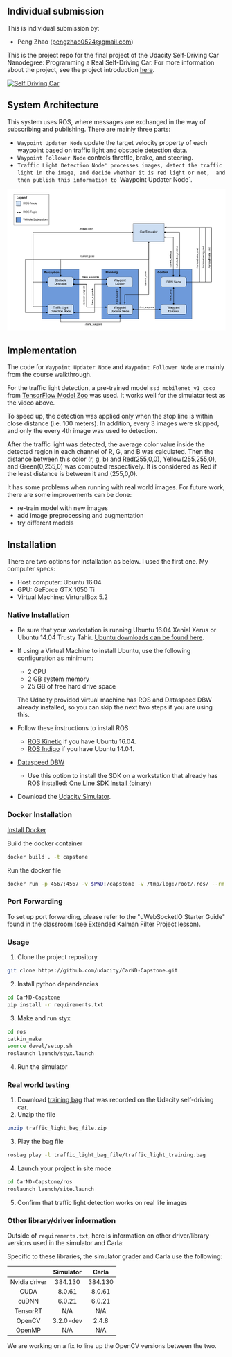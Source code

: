 ## Individual submission
This is individual submission by:
* Peng Zhao (pengzhao0524@gmail.com)

This is the project repo for the final project of the Udacity Self-Driving Car Nanodegree: Programming a Real Self-Driving Car. For more information about the project, see the project introduction [here](https://classroom.udacity.com/nanodegrees/nd013/parts/6047fe34-d93c-4f50-8336-b70ef10cb4b2/modules/e1a23b06-329a-4684-a717-ad476f0d8dff/lessons/462c933d-9f24-42d3-8bdc-a08a5fc866e4/concepts/5ab4b122-83e6-436d-850f-9f4d26627fd9).

[![Self Driving Car](https://img.youtube.com/vi/Z93ogIiEtDQ/0.jpg)](https://youtu.be/Z93ogIiEtDQ)

[image1]: ./imgs/system.png "system diagram"

## System Architecture 
This system uses ROS, where messages are exchanged in the way of subscribing and publishing. 
There are mainly three parts:
* `Waypoint Updater Node` update the target velocity property of each waypoint based on traffic light and obstacle detection data.
* `Waypoint Follower Node` controls throttle, brake, and steering.
* `Traffic Light Detection Node' processes images, detect the traffic light in the image, and decide whether it is red light or not, 
and then publish this information to `Waypoint Updater Node`.

![alt text][image1]

## Implementation
The code for `Waypoint Updater Node` and `Waypoint Follower Node` are mainly from the course walkthrough.

For the traffic light detection, a pre-trained model `ssd_mobilenet_v1_coco` from [TensorFlow Model Zoo](https://github.com/tensorflow/models/blob/master/research/object_detection/g3doc/detection_model_zoo.md) was used.
It works well for the simulator test as the video above.

To speed up, the detection was applied only when the stop line is within close distance (i.e. 100 meters). In addition, every 3 images were skipped, and only the every 4th image was used to detection.

After the traffic light was detected, the average color value inside the detected region in each channel of R, G, and B was calculated. 
Then the distance between this color (r, g, b) and Red(255,0,0), Yellow(255,255,0), and Green(0,255,0) was computed respectively. 
It is considered as Red if the least distance is between it and (255,0,0).

It has some problems when running with real world images. For future work, there are some improvements can be done:
* re-train model with new images
* add image preprocessing and augmentation
* try different models

## Installation
There are two options for installation as below. 
I used the first one. My computer specs:
* Host computer: Ubuntu 16.04
* GPU: GeForce GTX 1050 Ti
* Virtual Machine: VirturalBox 5.2

### Native Installation

* Be sure that your workstation is running Ubuntu 16.04 Xenial Xerus or Ubuntu 14.04 Trusty Tahir. [Ubuntu downloads can be found here](https://www.ubuntu.com/download/desktop).
* If using a Virtual Machine to install Ubuntu, use the following configuration as minimum:
  * 2 CPU
  * 2 GB system memory
  * 25 GB of free hard drive space

  The Udacity provided virtual machine has ROS and Dataspeed DBW already installed, so you can skip the next two steps if you are using this.

* Follow these instructions to install ROS
  * [ROS Kinetic](http://wiki.ros.org/kinetic/Installation/Ubuntu) if you have Ubuntu 16.04.
  * [ROS Indigo](http://wiki.ros.org/indigo/Installation/Ubuntu) if you have Ubuntu 14.04.
* [Dataspeed DBW](https://bitbucket.org/DataspeedInc/dbw_mkz_ros)
  * Use this option to install the SDK on a workstation that already has ROS installed: [One Line SDK Install (binary)](https://bitbucket.org/DataspeedInc/dbw_mkz_ros/src/81e63fcc335d7b64139d7482017d6a97b405e250/ROS_SETUP.md?fileviewer=file-view-default)
* Download the [Udacity Simulator](https://github.com/udacity/CarND-Capstone/releases).

### Docker Installation
[Install Docker](https://docs.docker.com/engine/installation/)

Build the docker container
```bash
docker build . -t capstone
```

Run the docker file
```bash
docker run -p 4567:4567 -v $PWD:/capstone -v /tmp/log:/root/.ros/ --rm -it capstone
```

### Port Forwarding
To set up port forwarding, please refer to the "uWebSocketIO Starter Guide" found in the classroom (see Extended Kalman Filter Project lesson).

### Usage

1. Clone the project repository
```bash
git clone https://github.com/udacity/CarND-Capstone.git
```

2. Install python dependencies
```bash
cd CarND-Capstone
pip install -r requirements.txt
```
3. Make and run styx
```bash
cd ros
catkin_make
source devel/setup.sh
roslaunch launch/styx.launch
```
4. Run the simulator

### Real world testing
1. Download [training bag](https://s3-us-west-1.amazonaws.com/udacity-selfdrivingcar/traffic_light_bag_file.zip) that was recorded on the Udacity self-driving car.
2. Unzip the file
```bash
unzip traffic_light_bag_file.zip
```
3. Play the bag file
```bash
rosbag play -l traffic_light_bag_file/traffic_light_training.bag
```
4. Launch your project in site mode
```bash
cd CarND-Capstone/ros
roslaunch launch/site.launch
```
5. Confirm that traffic light detection works on real life images

### Other library/driver information
Outside of `requirements.txt`, here is information on other driver/library versions used in the simulator and Carla:

Specific to these libraries, the simulator grader and Carla use the following:

|        | Simulator | Carla  |
| :-----------: |:-------------:| :-----:|
| Nvidia driver | 384.130 | 384.130 |
| CUDA | 8.0.61 | 8.0.61 |
| cuDNN | 6.0.21 | 6.0.21 |
| TensorRT | N/A | N/A |
| OpenCV | 3.2.0-dev | 2.4.8 |
| OpenMP | N/A | N/A |

We are working on a fix to line up the OpenCV versions between the two.
